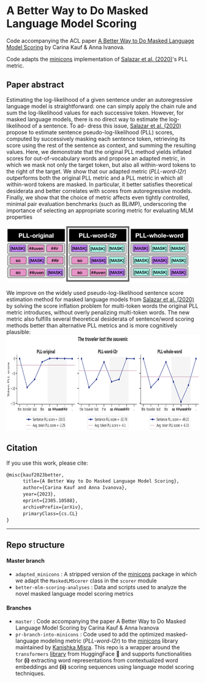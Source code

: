 # A Better Way to Do Masked Language Model Scoring
Code accompanying the ACL paper [A Better Way to Do Masked Language Model Scoring](https://arxiv.org/pdf/2305.10588.pdf) by Carina Kauf & Anna Ivanova.

Code adapts the [minicons](https://github.com/kanishkamisra/minicons/tree/master) implementation of [Salazar et al. (2020)](https://www.aclweb.org/anthology/2020.acl-main.240.pdf)'s PLL metric.

## Paper abstract
Estimating the log-likelihood of a given sentence under an autoregressive language model is straightforward: one can simply apply the chain rule and sum the log-likelihood values for each successive token. However, for masked language models, there is no direct way to estimate the log-likelihood of a sentence. To ad- dress this issue, [Salazar et al. (2020)](https://www.aclweb.org/anthology/2020.acl-main.240.pdf) propose to estimate sentence pseudo-log-likelihood (PLL) scores, computed by successively masking each sentence token, retrieving its score using the rest of the sentence as context, and summing the resulting values. Here, we demonstrate that the original PLL method yields inflated scores for out-of-vocabulary words and propose an adapted metric, in which we mask not only the target token, but also all within-word tokens to the right of the target. We show that our adapted metric (*PLL-word-l2r*) outperforms both the original PLL metric and a PLL metric in which all within-word tokens are masked. In particular, it better satisfies theoretical desiderata and better correlates with scores from autoregressive models. Finally, we show that the choice of metric affects even tightly controlled, minimal pair evaluation benchmarks (such as BLiMP), underscoring the importance of selecting an appropriate scoring metric for evaluating MLM properties

<img src="readme_figs/Fig1_conceptual.png" height="150">

We improve on the widely used pseudo-log-likelihood sentence score estimation method for masked language models from [Salazar et al. (2020)](https://www.aclweb.org/anthology/2020.acl-main.240.pdf) by solving the score inflation problem for multi-token words the original PLL metric introduces, without overly penalizing multi-token words. The new metric also fulfills several theoretical desiderata of sentence/word scoring methods better than alternative PLL metrics and is more cognitively plausible:
<img src="readme_figs/Fig2_motivation_for_adaptation.png" height="250">

## Citation
If you use this work, please cite:

```tex
@misc{kauf2023better,
      title={A Better Way to Do Masked Language Model Scoring}, 
      author={Carina Kauf and Anna Ivanova},
      year={2023},
      eprint={2305.10588},
      archivePrefix={arXiv},
      primaryClass={cs.CL}
}
```

***
## Repo structure

#### Master branch
* `adapted_minicons` : A stripped version of the [minicons](https://github.com/kanishkamisra/minicons/tree/master) package in which we adapt the `MaskedLMScorer` class in the `scorer` module
* `better-mlm-scoring-analyses` : Data and scripts used to analyze the novel masked language model scoring metrics

#### Branches
* `master` : Code accompanying the paper A Better Way to Do Masked Language Model Scoring by Carina Kauf & Anna Ivanova
* `pr-branch-into-minicons` : Code used to add the optimized masked-language modeling metric (*PLL-word-l2r*) to the [minicons](https://github.com/kanishkamisra/minicons/tree/master) library maintained by [Kanishka Misra](https://github.com/kanishkamisra).
This repo is a wrapper around the `transformers` [library](https://huggingface.co/transformers) from HuggingFace :hugs: and supports  functionalities for **(i)** extracting word representations from contextualized word embeddings and **(ii)** scoring sequences using language model scoring techniques.
